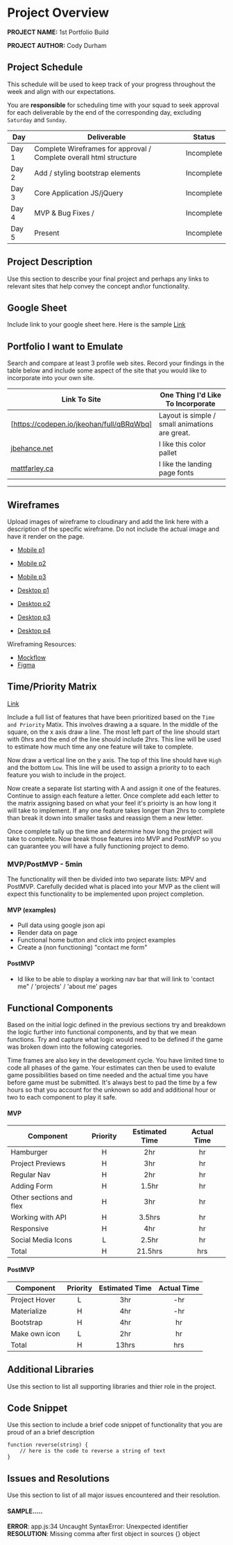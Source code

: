 # Project Overview

**PROJECT NAME:** 1st Portfolio Build

**PROJECT AUTHOR:** Cody Durham

## Project Schedule

This schedule will be used to keep track of your progress throughout the week and align with our expectations.  

You are **responsible** for scheduling time with your squad to seek approval for each deliverable by the end of the corresponding day, excluding `Saturday` and `Sunday`.

|  Day | Deliverable | Status
|---|---| ---|
|Day 1| Complete Wireframes for approval / Complete overall html structure | Incomplete
|Day 2| Add / styling bootstrap elements | Incomplete
|Day 3| Core Application JS/jQuery | Incomplete
|Day 4| MVP & Bug Fixes / | Incomplete
|Day 5| Present | Incomplete


## Project Description

Use this section to describe your final project and perhaps any links to relevant sites that help convey the concept and\or functionality.

## Google Sheet

Include link to your google sheet here.  Here is the sample [Link](https://docs.google.com/spreadsheets/d/1j85QSABivRQO2ZJQvY48sfWTUv_2jky5JM7abbd6duo/edit#gid=0) 

## Portfolio I want to Emulate

Search and compare at least 3 profile web sites.  Record your findings in the table below and include some aspect of the site that you would like to incorporate into your own site.

Link To Site  | One Thing I'd Like To Incorporate | 
| ------------- | ------------- |
| [https://codepen.io/jkeohan/full/qBRqWbq] | Layout is simple / small animations are great.
|[jbehance.net](https://www.behance.net/gallery/112690645/Web-design-for-the-photographer?tracking_source=search_projects_recommended%7Cportfolio%20web%20design) |  I like this  color pallet |
| [mattfarley.ca](https://carlynicholson.github.io/portfolio/) |  I like the landing page fonts

---

## Wireframes

Upload images of wireframe to cloudinary and add the link here with a description of the specific wireframe. Do not include the actual image and have it render on the page.  

- [Mobile p1](https://res.cloudinary.com/dhad6e9gj/image/upload/v1618187638/Portfolio%20Project/Portfolio_Wireframes_1-01_q3nepo.jpg)
- [Mobile p2](https://res.cloudinary.com/dhad6e9gj/image/upload/v1618187293/Portfolio%20Project/Portfolio_Wireframes_2_enobdc.ai)
- [Mobile p3](https://res.cloudinary.com/dhad6e9gj/image/upload/v1618187284/Portfolio%20Project/Portfolio_Wireframes_3_c8ktwb.ai)

- [Desktop p1](https://res.cloudinary.com/dhad6e9gj/image/upload/v1618187276/Portfolio%20Project/Portfolio_Wireframes_4_xgmoxl.ai)
- [Desktop p2](https://res.cloudinary.com/dhad6e9gj/image/upload/v1618187259/Portfolio%20Project/Portfolio_Wireframes_5_tummh1.ai)
- [Desktop p3](https://res.cloudinary.com/dhad6e9gj/image/upload/v1618187251/Portfolio%20Project/Portfolio_Wireframes_6_tsciyy.ai)
- [Desktop p4](https://res.cloudinary.com/dhad6e9gj/image/upload/v1618187237/Portfolio%20Project/Portfolio_Wireframes_7_rjntbx.ai)


Wireframing Resources:

- [Mockflow](https://mockflow.com/app/#Wireframe)
- [Figma](https://www.figma.com/)


## Time/Priority Matrix 

[Link](https://ibb.co/TKqLg1t)

Include a full list of features that have been prioritized based on the `Time and Priority` Matix.  This involves drawing a a square.  In the middle of the square, on the x axis draw a line.  The most left part of the line should start with 0hrs and the end of the line should include 2hrs.  This line will be used to estimate how much time any one feature will take to complete. 

Now draw a vertical line on the y axis.  The top of this line should have `High` and the bottom `Low`.  This line will be used to assign a priority to to each feature you wish to include in the project.  

Now create a separate list starting with A and assign it one of the features.  Continue to assign each feature a letter.  Once complete add each letter to the matrix assigning based on what your feel it's prioirty is an how long it will take to implement. If any one feature takes longer than 2hrs to complete than break it down into smaller tasks and reassign them a new letter. 

Once complete tally up the time and determine how long the project will take to complete. Now break those features into MVP and PostMVP so you can guarantee you will have a fully functioning project to demo. 

### MVP/PostMVP - 5min

The functionality will then be divided into two separate lists: MPV and PostMVP.  Carefully decided what is placed into your MVP as the client will expect this functionality to be implemented upon project completion.  

#### MVP (examples)

- Pull data using google json api
- Render data on page 
- Functional home button and click into project examples
- Create a (non functioning) "contact me form"

#### PostMVP 

- Id like to be able to display a working nav bar that will link to 'contact me" / 'projects' / 'about me'  pages

## Functional Components

Based on the initial logic defined in the previous sections try and breakdown the logic further into functional components, and by that we mean functions.  Try and capture what logic would need to be defined if the game was broken down into the following categories.

Time frames are also key in the development cycle.  You have limited time to code all phases of the game.  Your estimates can then be used to evalute game possibilities based on time needed and the actual time you have before game must be submitted. It's always best to pad the time by a few hours so that you account for the unknown so add and additional hour or two to each component to play it safe.

#### MVP
| Component | Priority | Estimated Time | Actual Time |
| --- | :---: |  :---: | :---: | 
| Hamburger | H | 2hr | hr |
| Project Previews | H | 3hr | hr |
| Regular Nav | H | 2hr | hr |  
| Adding Form | H | 1.5hr|  hr | 
| Other sections and flex| H | 3hr | hr|
| Working with API | H | 3.5hrs|  hr | 
| Responsive | H | 4hr | hr | hr |
| Social Media Icons | L | 2.5hr |  hr |
| Total | H | 21.5hrs| hrs |

#### PostMVP
| Component | Priority | Estimated Time | Actual Time |
| --- | :---: |  :---: | :---: | 
| Project Hover | L | 3hr | -hr | hr |
| Materialize | H | 4hr | -hr | hr |
| Bootstrap | H | 4hr | hr |
| Make own icon | L | 2hr | hr |
| Total | H | 13hrs| hrs |

## Additional Libraries
 Use this section to list all supporting libraries and thier role in the project. 

## Code Snippet

Use this section to include a brief code snippet of functionality that you are proud of an a brief description  

```
function reverse(string) {
	// here is the code to reverse a string of text
}
```

## Issues and Resolutions
 Use this section to list of all major issues encountered and their resolution.

#### SAMPLE.....
**ERROR**: app.js:34 Uncaught SyntaxError: Unexpected identifier                                
**RESOLUTION**: Missing comma after first object in sources {} object
